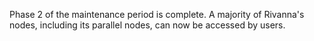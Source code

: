 Phase 2 of the maintenance period is complete. A majority of Rivanna's nodes, including its parallel nodes, can now be accessed by users.


